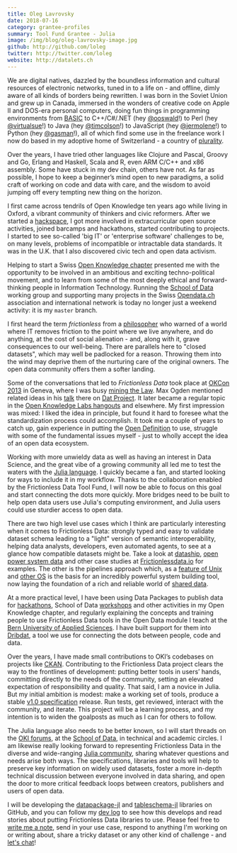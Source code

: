 ```yaml
---
title: Oleg Lavrovsky
date: 2018-07-16
category: grantee-profiles
summary: Tool Fund Grantee - Julia
image: /img/blog/oleg-lavrovsky-image.jpg
github: http://github.com/loleg
twitter: http://twitter.com/loleg
website: http://datalets.ch
---
```


We are digital natives, dazzled by the boundless information and cultural resources of electronic networks, tuned in to a life on - and offline, dimly aware of all kinds of borders being rewritten. I was born in the Soviet Union and grew up in Canada, immersed in the wonders of creative code on Apple II and DOS-era personal computers, doing fun things in programming environments from [BASIC](https://www.scullinsteel.com/apple2/) to C++/C#/.NET (hey [@ooswald](https://github.com/ooswald)!) to Perl (hey [@virtualsue](https://github.com/virtualsue)!) to Java (hey [@timcolson](https://github.com/timcolson)!) to JavaScript (hey [@jermolene](https://github.com/jermolene)!) to Python (hey [@gasman](https://github.com/gasman)!), all of which find some use in the freelance work I now do based in my adoptive home of Switzerland - a country of [plurality](https://en.wikipedia.org/wiki/Swiss_people).

Over the years, I have tried other languages like Clojure and Pascal, Groovy and Go, Erlang and Haskell, Scala and R, even ARM C/C++ and x86 assembly. Some have stuck in my dev chain, others have not. As far as possible, I hope to keep a beginner’s mind open to new paradigms, a solid craft of working on code and data with care, and the wisdom to avoid jumping off every tempting new thing on the horizon.

I first came across tendrils of Open Knowledge ten years ago while living in Oxford, a vibrant community of thinkers and civic reformers. After we started a [hackspace](https://oxhack.org/), I got more involved in extracurricular open source activities, joined barcamps and hackathons, started contributing to projects. I started to see so-called 'big IT' or 'enterprise software' challenges to be, on many levels, problems of incompatible or intractable data standards. It was in the U.K. that I also discovered civic tech and open data activism.

Helping to start a Swiss [Open Knowledge chapter](http://make.opendata.ch/) presented me with the opportunity to be involved in an ambitious and exciting techno-political movement, and to learn from some of the most deeply ethical and forward-thinking people in Information Technology. Running the [School of Data](http://forum.schoolofdata.ch/) working group and supporting many projects in the Swiss [Opendata.ch](https://opendata.ch) association and international network is today no longer just a weekend activity: it is my `master` branch.

I first heard the term *frictionless* from a [philosopher](https://andrewjtaggart.com/) who warned of a world where IT removes friction to the point where we live anywhere, and do anything, at the cost of social alienation - and, along with it, grave consequences to our well-being. There are parallels here to "closed datasets", which may well be padlocked for a reason. Throwing them into the wind may deprive them of the nurturing care of the original owners. The open data community offers them a softer landing.

Some of the conversations that led to *Frictionless Data* took place at [OKCon 2013](https://opendata.ch/2013/09/okcon-2013-some-swiss-highlights/) in Geneva, where I was busy [mining the  Law](https://make.opendata.ch/legal/). Max Ogden mentioned related ideas in his [talk](https://vimeo.com/channels/okcon2013/79932550) there on [Dat Project](https://datproject.org/). It later became a regular topic in the [Open Knowledge Labs hangouts](http://okfnlabs.org/) and elsewhere. My first impression was mixed: I liked the idea in principle, but found it hard to foresee what the standardization process could accomplish. It took me a couple of years to catch up, gain experience in putting the [Open Definition](http://opendefinition.org/) to use, struggle with some of the fundamental issues myself - just to wholly accept the idea of an open data ecosystem.

Working with more unwieldy data as well as having an interest in Data Science, and the great vibe of a growing community all led me to test the waters with the [Julia language](https://julialang.org/). I quickly became a fan, and started looking for ways to include it in my workflow. Thanks to the collaboration enabled by the Frictionless Data Tool Fund, I will now be able to focus on this goal and start connecting the dots more quickly. More bridges need to be built to help open data users use Julia's computing environment, and Julia users could use sturdier access to open data.

There are two high level use cases which I think are particularly interesting when it comes to Frictionless Data: strongly typed and easy to validate dataset schema leading to a "light" version of semantic interoperability, helping data analysts, developers, even automated agents, to see at a glance how compatible datasets might be. Take a look at [dataship](/articles/dataship/), [open power system data](/articles/open-power-system-data/) and other case studies at [Frictionlessdata.io](/) for examples. The other is the pipelines approach which, as a <a href="https://en.wikipedia.org/wiki/Pipeline_(Unix)"> feature of Unix</a> and [other OS](https://docs.microsoft.com/en-gb/powershell/scripting/getting-started/fundamental/understanding-the-windows-powershell-pipeline?view%3Dpowershell-5.1) is the basis for an incredibly powerful system building tool, now laying the foundation of a rich and reliable world of [shared data](http://datahub.io/blog/core-data-essential-datasets-for-data-wranglers-and-data-scientists).

At a more practical level, I have been using Data Packages to publish data for [hackathons](http://hack.opendata.ch), School of Data [workshops](http://schoolofdata.ch) and other activities in my Open Knowledge chapter, and regularly explaining the concepts and training people to use Frictionless Data tools in the Open Data module I teach at the [Bern University of Applied Sciences](https://www.bfh.ch/en/home.html). I have built support for them into [Dribdat](http://datalets.ch/dribdat), a tool we use for connecting the dots between people, code and data.

Over the years, I have made small contributions to OKI’s codebases on projects like [CKAN](https://ckan.org/). Contributing to the Frictionless Data project clears the way to the frontlines of development: putting better tools in users’ hands, committing directly to the needs of the community, setting an elevated expectation of responsibility and quality. That said, I am a novice in Julia. But my initial ambition is modest: make a working set of tools, produce a stable [v1.0 specification](https://blog.okfn.org/2017/09/05/frictionless-data-v1-0/) release. Run tests, get reviewed, interact with the community, and iterate. This project will be a learning process, and my intention is to widen the goalposts as much as I can for others to follow.

The Julia language also needs to be better known, so I will start threads on the [OKI forums](https://discuss.okfn.org/u/loleg), at the [School of Data](http://schoolofdata.org/), in technical and academic circles. I am likewise really looking forward to representing Frictionless Data in the diverse and wide-ranging [Julia community](https://julialang.org/community/), sharing whatever questions and needs arise both ways. The specifications, libraries and tools will help to preserve key information on widely used datasets, foster a more in-depth technical discussion between everyone involved in data sharing, and open the door to more critical feedback loops between creators, publishers and users of open data.

I will be developing the [datapackage-jl](https://github.com/loleg/datapackage-jl) and [tableschema-jl](https://github.com/loleg/tableschema-jl) libraries on GitHub, and you can follow my [dev log](http://github.com/loleg/devlog) to see how this develops and read stories about putting Frictionless Data libraries to use. Please feel free to [write me a note](http://datalets.ch/), send in your use case, respond to anything I'm working on or writing about, share a tricky dataset or any other kind of challenge - and [let's chat](https://gitter.im/frictionlessdata/chat)!
